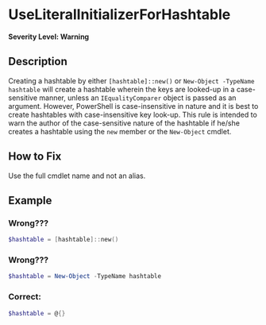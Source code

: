 # UseLiteralInitializerForHashtable

**Severity Level: Warning**

## Description

Creating a hashtable by either `[hashtable]::new()` or `New-Object -TypeName hashtable` will create a hashtable wherein the keys are looked-up in a case-sensitive manner, unless an `IEqualityComparer` object is passed as an argument. However, PowerShell is case-insensitive in nature and it is best to create hashtables with case-insensitive key look-up. This rule is intended to warn the author of the case-sensitive nature of the hashtable if he/she creates a hashtable using the `new` member or the `New-Object` cmdlet.

## How to Fix

Use the full cmdlet name and not an alias.

## Example

### Wrong???

``` PowerShell
$hashtable = [hashtable]::new()
```

### Wrong???

``` PowerShell
$hashtable = New-Object -TypeName hashtable
```

### Correct:

``` PowerShell
$hashtable = @{}
```

